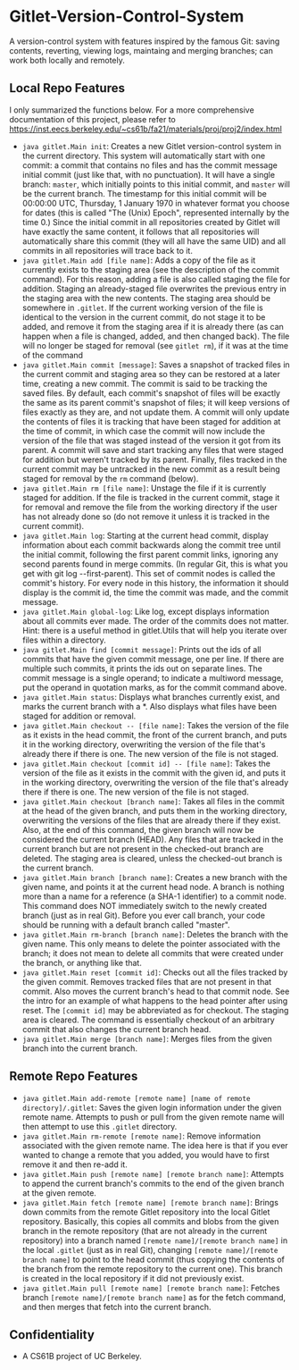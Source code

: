 # Gitlet-Version-Control-System

A version-control system with features inspired by the famous Git: saving contents, reverting, viewing logs, maintaing and merging branches; can work both locally and remotely.

## Local Repo Features
I only summarized the functions below. For a more comprehensive documentation of this project, please refer to https://inst.eecs.berkeley.edu/~cs61b/fa21/materials/proj/proj2/index.html<br>
- `java gitlet.Main init`: Creates a new Gitlet version-control system in the current directory. This system will automatically start with one commit: a commit that contains no files and has the commit message initial commit (just like that, with no punctuation). It will have a single branch: `master`, which initially points to this initial commit, and `master` will be the current branch. The timestamp for this initial commit will be 00:00:00 UTC, Thursday, 1 January 1970 in whatever format you choose for dates (this is called "The (Unix) Epoch", represented internally by the time 0.) Since the initial commit in all repositories created by Gitlet will have exactly the same content, it follows that all repositories will automatically share this commit (they will all have the same UID) and all commits in all repositories will trace back to it.
- `java gitlet.Main add [file name]`: Adds a copy of the file as it currently exists to the staging area (see the description of the commit command). For this reason, adding a file is also called staging the file for addition. Staging an already-staged file overwrites the previous entry in the staging area with the new contents. The staging area should be somewhere in `.gitlet`. If the current working version of the file is identical to the version in the current commit, do not stage it to be added, and remove it from the staging area if it is already there (as can happen when a file is changed, added, and then changed back). The file will no longer be staged for removal (see `gitlet rm`), if it was at the time of the command
- `java gitlet.Main commit [message]`: Saves a snapshot of tracked files in the current commit and staging area so they can be restored at a later time, creating a new commit. The commit is said to be tracking the saved files. By default, each commit's snapshot of files will be exactly the same as its parent commit's snapshot of files; it will keep versions of files exactly as they are, and not update them. A commit will only update the contents of files it is tracking that have been staged for addition at the time of commit, in which case the commit will now include the version of the file that was staged instead of the version it got from its parent. A commit will save and start tracking any files that were staged for addition but weren't tracked by its parent. Finally, files tracked in the current commit may be untracked in the new commit as a result being staged for removal by the `rm` command (below).
- `java gitlet.Main rm [file name]`: Unstage the file if it is currently staged for addition. If the file is tracked in the current commit, stage it for removal and remove the file from the working directory if the user has not already done so (do not remove it unless it is tracked in the current commit).
- `java gitlet.Main log`: Starting at the current head commit, display information about each commit backwards along the commit tree until the initial commit, following the first parent commit links, ignoring any second parents found in merge commits. (In regular Git, this is what you get with git log --first-parent). This set of commit nodes is called the commit's history. For every node in this history, the information it should display is the commit id, the time the commit was made, and the commit message.
- `java gitlet.Main global-log`: Like log, except displays information about all commits ever made. The order of the commits does not matter. Hint: there is a useful method in gitlet.Utils that will help you iterate over files within a directory.
- `java gitlet.Main find [commit message]`: Prints out the ids of all commits that have the given commit message, one per line. If there are multiple such commits, it prints the ids out on separate lines. The commit message is a single operand; to indicate a multiword message, put the operand in quotation marks, as for the commit command above.
- `java gitlet.Main status`: Displays what branches currently exist, and marks the current branch with a *. Also displays what files have been staged for addition or removal.
- `java gitlet.Main checkout -- [file name]`: Takes the version of the file as it exists in the head commit, the front of the current branch, and puts it in the working directory, overwriting the version of the file that's already there if there is one. The new version of the file is not staged.
- `java gitlet.Main checkout [commit id] -- [file name]`: Takes the version of the file as it exists in the commit with the given id, and puts it in the working directory, overwriting the version of the file that's already there if there is one. The new version of the file is not staged.
- `java gitlet.Main checkout [branch name]`: Takes all files in the commit at the head of the given branch, and puts them in the working directory, overwriting the versions of the files that are already there if they exist. Also, at the end of this command, the given branch will now be considered the current branch (HEAD). Any files that are tracked in the current branch but are not present in the checked-out branch are deleted. The staging area is cleared, unless the checked-out branch is the current branch.
- `java gitlet.Main branch [branch name]`: Creates a new branch with the given name, and points it at the current head node. A branch is nothing more than a name for a reference (a SHA-1 identifier) to a commit node. This command does NOT immediately switch to the newly created branch (just as in real Git). Before you ever call branch, your code should be running with a default branch called "master".
- `java gitlet.Main rm-branch [branch name]`: Deletes the branch with the given name. This only means to delete the pointer associated with the branch; it does not mean to delete all commits that were created under the branch, or anything like that.
- `java gitlet.Main reset [commit id]`: Checks out all the files tracked by the given commit. Removes tracked files that are not present in that commit. Also moves the current branch's head to that commit node. See the intro for an example of what happens to the head pointer after using reset. The `[commit id]` may be abbreviated as for checkout. The staging area is cleared. The command is essentially checkout of an arbitrary commit that also changes the current branch head.
- `java gitlet.Main merge [branch name]`: Merges files from the given branch into the current branch.
## Remote Repo Features
- `java gitlet.Main add-remote [remote name] [name of remote directory]/.gitlet`: Saves the given login information under the given remote name. Attempts to push or pull from the given remote name will then attempt to use this `.gitlet` directory.
- `java gitlet.Main rm-remote [remote name]`: Remove information associated with the given remote name. The idea here is that if you ever wanted to change a remote that you added, you would have to first remove it and then re-add it.
- `java gitlet.Main push [remote name] [remote branch name]`: Attempts to append the current branch's commits to the end of the given branch at the given remote.
- `java gitlet.Main fetch [remote name] [remote branch name]`: Brings down commits from the remote Gitlet repository into the local Gitlet repository. Basically, this copies all commits and blobs from the given branch in the remote repository (that are not already in the current repository) into a branch named `[remote name]/[remote branch name]` in the local `.gitlet` (just as in real Git), changing `[remote name]/[remote branch name]` to point to the head commit (thus copying the contents of the branch from the remote repository to the current one). This branch is created in the local repository if it did not previously exist.
- `java gitlet.Main pull [remote name] [remote branch name]`: Fetches branch `[remote name]/[remote branch name]` as for the fetch command, and then merges that fetch into the current branch.
## Confidentiality
- A CS61B project of UC Berkeley.
